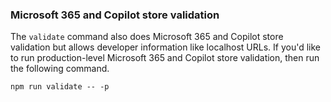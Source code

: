 ### Microsoft 365 and Copilot store validation

The `validate` command also does Microsoft 365 and Copilot store validation but allows developer information like localhost URLs. If you'd like to run production-level Microsoft 365 and Copilot store validation, then run the following command.

```command&nbsp;line
npm run validate -- -p
```